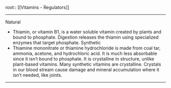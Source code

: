 root:: [[Vitamins - Regulators]]


---

Natural
- Thiamin, or vitamin B1, is a water soluble vitamin created by plants and bound to phosphate. Digestion releases the thiamin using specialized enzymes that target phosphate.
Synthetic
- Thiamine mononitrate or thiamine hydrochloride is made from coal tar, ammonia, acetone, and hydrochloric acid. It is much less absorbable since it isn’t bound to phosphate. It is crystalline in structure, unlike plant-based vitamins. Many synthetic vitamins are crystalline. Crystals in our blood stream cause damage and mineral accumulation where it isn’t needed, like joints.

---